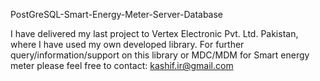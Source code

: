 PostGreSQL-Smart-Energy-Meter-Server-Database



I have delivered my last project to Vertex Electronic Pvt. Ltd. Pakistan, where I have used my own developed library.
For further query/information/support on this library or MDC/MDM for Smart energy meter please feel free to contact: kashif.ir@gmail.com




